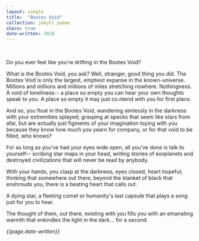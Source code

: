 ```yaml
---
layout: single
title:  "Bootes Void" 
collection: jekyll poems
share: true
date-written: 2018
---
```

&nbsp;
&nbsp;

<p>
Do you ever feel like you're drifting in the Bootes Void?
</p>

<p>
What is the Bootes Void, you ask? Well, stranger, good thing you did. The Bootes Void is only the largest, emptiest expanse in the known-universe. Millions and millions and millions of miles stretching nowhere. Nothingness. A void of loneliness-- a place so empty you can hear your own thoughts speak to you. A place so empty it may just co.ntend with you for first place.
</p>


<p>
And so, you float in the Bootes Void, wandering aimlessly in the darkness with your extremities splayed; grasping at specks that seem like stars from afar, but are actually just figments of your imagination toying with you because they know how much you yearn for company, or for that void to be filled, who knows? 
</p>

<p>
For as long as you've had your eyes wide open, all you've done is talk to yourself-- scribing star maps in your head, writing stories of exoplanets and destroyed civilizations that will never be read by anybody. 
</p>

<p>
With your hands, you clasp at the darkness, eyes closed, heart hopeful; thinking that somewhere out there, beyond the blanket of black that enshrouds you, there is a beating heart that calls out.
</p>

<p>
 A dying star, a fleeting comet or humanity's last capsule that plays a song just for you to hear. 
 </p>
 
 <p>
 The thought of them, out there, existing with you fills you with an emanating warmth that enkindles the light in the dark... for a second.
</p>

<em> {{page.date-written}} </em>
